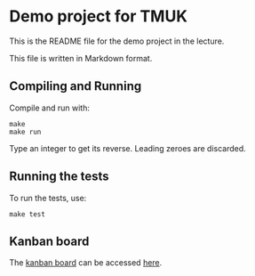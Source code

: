 Demo project for TMUK
=====================

This is the README file for the demo project in the lecture.

This file is written in Markdown format.

## Compiling and Running

Compile and run with:

	make
	make run

Type an integer to get its reverse.
Leading zeroes are discarded.


## Running the tests

To run the tests, use:

	make test


## Kanban board

The [kanban board] can be accessed [here].

[kanban board]: https://github.com/orgs/jth-computing/projects/2/views/1
[here]:         https://github.com/orgs/jth-computing/projects/2/views/1

